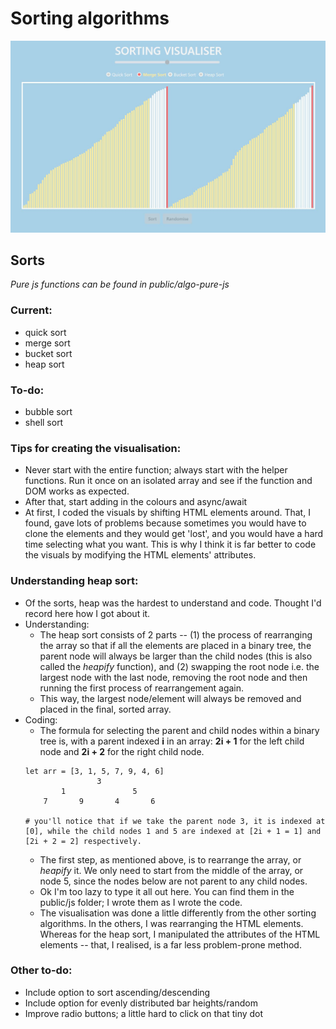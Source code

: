 # Sorting algorithms

![App screenshot](public/images/sorter-ss.JPG)

## Sorts
*Pure js functions can be found in public/algo-pure-js*
### Current:
- quick sort
- merge sort
- bucket sort
- heap sort

### To-do:
- bubble sort
- shell sort

### Tips for creating the visualisation:
- Never start with the entire function; always start with the helper functions. Run it once on an isolated array and see if the function and DOM works as expected.
- After that, start adding in the colours and async/await
- At first, I coded the visuals by shifting HTML elements around. That, I found, gave lots of problems because sometimes you would have to clone the elements and they would get 'lost', and you would have a hard time selecting what you want. This is why I think it is far better to code the visuals by modifying the HTML elements' attributes.

### Understanding heap sort:
- Of the sorts, heap was the hardest to understand and code. Thought I'd record here how I got about it.
- Understanding: 
    - The heap sort consists of 2 parts -- (1) the process of rearranging the array so that if all the elements are placed in a binary tree, the parent node will always be larger than the child nodes (this is also called the *heapify* function), and (2) swapping the root node i.e. the largest node with the last node, removing the root node and then running the first process of rearrangement again.
    - This way, the largest node/element will always be removed and placed in the final, sorted array.
- Coding: 
    - The formula for selecting the parent and child nodes within a binary tree is, with a parent indexed **i** in an array: **2i + 1** for the left child node and **2i + 2** for the right child node.
    ```
    let arr = [3, 1, 5, 7, 9, 4, 6]
                    3
            1               5
        7       9       4       6
    
    # you'll notice that if we take the parent node 3, it is indexed at [0], while the child nodes 1 and 5 are indexed at [2i + 1 = 1] and [2i + 2 = 2] respectively.
    ```
    - The first step, as mentioned above, is to rearrange the array, or *heapify* it. We only need to start from the middle of the array, or node 5, since the nodes below are not parent to any child nodes.
    - Ok I'm too lazy to type it all out here. You can find them in the public/js folder; I wrote them as I wrote the code.
    - The visualisation was done a little differently from the other sorting algorithms. In the others, I was rearranging the HTML elements. Whereas for the heap sort, I manipulated the attributes of the HTML elements -- that, I realised, is a far less problem-prone method.


### Other to-do:
- Include option to sort ascending/descending
- Include option for evenly distributed bar heights/random
- Improve radio buttons; a little hard to click on that tiny dot